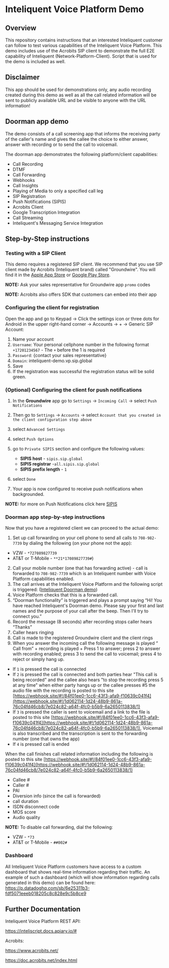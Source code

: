 # Inteliquent Voice Platform Demo
## Overview
This repository contains instructions that an interested Inteliquent customer can follow to test various capabilities of the Inteliquent Voice Platform. This demo includes use of the Acrobits SIP client to demonstrate the full E2E capability of Inteliquent (Network-Platform-Client). Script that is used for the demo is included as well.

## Disclaimer
This app should be used for demonstrations only, any audio recording created during this demo as well as all the call related information will be sent to publicly available URL and be visible to anyone with the URL information!

## Doorman app demo

The demo consists of a call screening app that informs the receiving party of the caller's name and gives the callee the choice to either  answer, answer with recording or to send the call to voicemail. 

The doorman app demonstrates the following platform/client capabilities:
- Call Recording
- DTMF
- Call Forwarding
- Webhooks
- Call Insights
- Playing of Media to only a specified call leg
- SIP Registration
- Push Notifications (SIPIS)
- Acrobits Client
- Google Transcription Integration
- Call Streaming
- Inteliquent's Messaging Service Integration 


## Step-by-Step instructions

### Testing with a SIP Client

This demo requires a registered SIP client. We recommend that you use SIP client made by Acrobits (Inteliquent brand)  called "Groundwire". You will find it in the [Apple App Store](https://apps.apple.com/us/app/acrobits-groundwire/id378503081) or [Google Play Store](https://play.google.com/store/apps/details?id=cz.acrobits.softphone.aliengroundwire&hl=en_US).

**NOTE:** Ask your sales representative for Groundwire  app `promo` codes

**NOTE:** Acrobits also offers SDK that customers can embed into their app

### Configuring the client for registration 

Open the app and go to Keypad -> Click the settings icon or three dots for Android in the upper right-hand corner -> Accounts -> +  -> Generic SIP Account:

1. Name your account
2. `Username`: Your personal cellphone number in the following format  `+17201234567` - The `+` before the 1 is required
3. `Password`: {contact your sales representative}
4. `Domain`: inteliquent-demo.vp.sip.global
5. Save
6. If the registration was successful the registration status will be solid green.


### (Optional) Configuring the client for push notifications

1. In the **Groundwire** app go to `Settings` -> `Incoming Call` -> select `Push Notifications`
2. Then go to `Settings` -> `Accounts` -> select `Account that you created in the client configuration step above` 
3. select `Advanced Settings`
4. select `Push Options`
5. go to `Private SIPIS` section and configure the following values:
    
   * **SIPIS host** - `sipis.sip.global`
   * **SIPIS registrar**  -`all.sipis.sip.global`
   * **SIPIS prefix length** - `1`
6. select `Done`
7. Your app is now configured to receive push notifications when backgrounded.

**NOTE:** for more on Push Notifications click here [SIPIS](https://doc.acrobits.net/sipis/index.html)

### Doorman app step-by-step instructions

Now that you have a registered client we can proceed to the actual demo:

1. Set up call forwarding on your cell phone to send all calls to `708-982-7739` by dialing the following (on your phone not the app):

- VZW -  `*727089827739`
- AT&T or T-Mobile -  `**21*17089827739#`)
2. Call your mobile number (one that has forwarding active) - call is forwarded to `708-982-7739` which is an Inteliquent number with Voice Platform capabilities enabled.
3. The call arrives at the Inteliquent Voice Platform and the following script is triggered: ([Inteliquent Doorman demo](sample/doorman_demo.xml)) 
4. Voice Platform checks that this is a forwarded call.
5. “Doorman functionality” is triggered and plays a prompt saying “Hi! You have reached Inteliquent's Doorman demo. Please say your first and last names and the purpose of your call after the beep. Then I'll try to connect you.” 
6. Record the message (8 seconds) after recording stops caller hears “Thanks”
7. Caller hears ringing
8. Call is made to the registered Groundwire client and the client rings
9. When you answer the incoming call  the following message is played “ Call from” + recording is played + Press 1 to answer; press 2 to answer with recording enabled; press 3 to send the call to voicemail; press 4 to reject or simply hang up.

- If `1` is pressed the call is connected
- If `2` is pressed the call is connected and both parties hear "This call is being recorded" and the callee also hears "to stop the recording press 5 at any time" when either party hangs up or the callee presses #5 the audio file with the recording is posted to this site [https://webhook.site/#!/84f01ee0-1cc6-43f3-afa9-f10639c041f4](https://webhook.site/#!/1d062114-1d24-48b9-861a-76c04fd46cb8/7e024c82-a64f-4fc0-b5b9-6a2650113838/1) 
- If `3` is pressed the caller is sent to voicemail and a link to the file is posted to this site [https://webhook.site/#!/84f01ee0-1cc6-43f3-afa9-f10639c041f4](https://webhook.site/#!/1d062114-1d24-48b9-861a-76c04fd46cb8/7e024c82-a64f-4fc0-b5b9-6a2650113838/1), Voicemail is also transcribed and the transcription is sent to the forwarding number (one that owns the app)
- If `4` is pressed call is ended

When the call finishes call related information including the following is posted to this site [https://webhook.site/#!/84f01ee0-1cc6-43f3-afa9-f10639c041f4](https://webhook.site/#!/1d062114-1d24-48b9-861a-76c04fd46cb8/7e024c82-a64f-4fc0-b5b9-6a2650113838/1)

- Callee #
- Caller #
- PAI
- Diversion info (since the call is forwarded)
- call duration
- ISDN disconnect code
- MOS score
- Audio quality

**NOTE:** To disable call forwarding, dial the following:
- VZW - `*73`
- AT&T or T-Mobile - `##002#`

### Dashboard

All Inteliquent Voice Platform customers have access to a custom dashboard that shows real-time information regarding their traffic. An example of such a dashboard (which will show information regarding calls generated in this demo) can be found here: https://p.datadoghq.com/sb/6e25311b3-fdf5071eeeb018205c8c828e9c5b8ce9



## Further Documentation

Inteliquent Voice Platform REST API:

https://inteliscript.docs.apiary.io/#

Acrobits:

https://www.acrobits.net/

https://doc.acrobits.net/index.html

